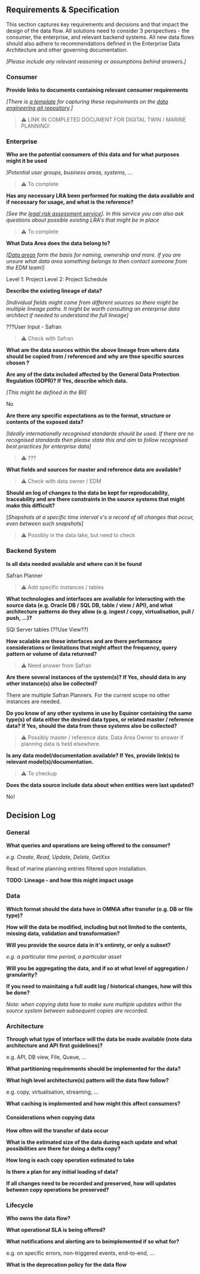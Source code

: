 ## Requirements & Specification

This section captures key requirements and decisions and that impact the design of the data flow. All solutions need to consider 3 perspectives - the consumer, the enterprise, and relevant backend systems. All new data flows should also adhere to recommendations defined in the Enterprise Data Architecture and other governing documentation.

*[Please include any relevant reasoning or assumptions behind answers.]*

### Consumer

**Provide links to documents containing relevant consumer requirements**

*[There is [a template](https://github.com/equinor/data-engineering/blob/master/docs/Consumer%20Requirements.md) for capturing these requirements on the [data engineering git repository](https://github.com/equinor/data-engineering).]*

> :warning: LINK IN COMPLETED DOCUMENT FOR DIGITAL TWIN / MARINE PLANNING!

### Enterprise

**Who are the potential consumers of this data and for what purposes might it be used**

*[Potential user groups, business areas, systems, ...*

> :warning: To complete

**Has any necessary LRA been performed for making the data available and if necessary for usage, and what is the reference?**

*[See the [legal risk assessment service](https://equinor.service-now.com/selfservice?id=kb_article&sys_id=c5acb55fdb610c94c293199f299619dd)]. In this service you can also ask questions about possible existing LRA's that might be in place*

> :warning: To complete

**What Data Area does the data belong to?**

*[[Data areas](https://eita.equinor.com/companyea/?oid=bd7e452f-a8be-43f7-86fa-9513b8ce95a9) form the basis for naming, ownership and more. If you are unsure what data area something belongs to then contact someone from the EDM team!]*

Level 1: Project
Level 2: Project Schedule

**Describe the existing lineage of data?**

*[Individual fields might come from different sources so there might be multiple lineage paths. It might be worth consulting an enterprise data architect if needed to understand the full lineage]*

???User Input - Safran

> :warning: Check with Safran

**What are the data sources within the above lineage from where data should be copied from / referenced and why are thse specific sources chosen ?**

**Are any of the data included affected by the General Data Protection Regulation (GDPR)? If Yes, describe which data.**

*[This might be defined in the BII]*

No

**Are there any specific expectations as to the format, structure or contents of the exposed data?**

*[Ideally internationally recognised standards should be used. If there are no recognised standards then please state this and aim to follow recognised best practices for enterprise data]*

> :warning: ???

**What fields and sources for master and reference data are available?**

> :warning: Check with data owner / EDM

**Should an log of changes to the data be kept for reproducability, traceability and are there constraints in the source systems that might make this difficult?**

[*Shapshots at a specific time interval v's a record of all changes that occur, even between such snapshots]*

> :warning: Possibly in the data lake, but need to check

### Backend System

**Is all data needed available and where can it be found**

Safran Planner 

> :warning: Add specific instances / tables

**What technologies and interfaces are available for interacting with the  source data (e.g. Oracle DB / SQL DB, table / view / API), and what architecture patterns do they allow (e.g. ingest / copy, virtualisation, pull / push, ...)?**

SQl Server tables (??Use View??)

**How scalable are these interfaces and are there performance considerations or limitations that might affect the frequency, query pattern or volume of data returned?**

> :warning: Need answer from Safran

**Are there several instances of the system(s)? If Yes, should data in any other instance(s) also be collected?**

There are multiple Safran Planners. For the current scope no other instances are needed.

**Do you know of any other systems in use by Equinor containing the same type(s) of data either the desired data types, or related master / reference data? If Yes, should the data from these systems also be collected?**

> :warning: Possibly master / reference data. Data Area Owner to answer if planning data is held elsewhere.

**Is any data model/documentation available? If Yes, provide link(s) to relevant model(s)/documentation.**

> :warning: To checkup

**Does the data source include data about when entities were last updated?**

No!

## Decision Log

### General

**What queries and operations are being offered to the consumer?**

*e.g. Create, Read, Update, Delete, GetXxx*

Read of marine planning entries filtered upon installation.


**TODO: Lineage - and how this might impact usage**


### Data

**Which format should the data have in OMNIA after transfer (e.g. DB or file type)?**



**How will the data be modified, including but not limited to the contents, missing data, validation and transformation?**

**Will you provide the source data in it's entirety, or only a subset?**

*e.g. a particular time period, a particular asset*

**Will you be aggregating the data, and if so at what level of aggregation / granularity?**

**If you need to mainitaing a full audit log / historical changes, how will this be done?**

*Note: when copying data how to make sure multiple updates within the source system between subsequent copies are recorded.*

### Architecture

**Through what type of interface will the data be made available (note data architecture and API first guidelines)?**

e.g. API, DB view, File, Queue, ...

**What partitioning requirements should be implemented for the data?**

**What high level architecture(s) pattern will the data flow follow?** 

e.g. copy, virtualisation, streaming, ...

**What caching is implemented and how might this affect consumers?**

#### Considerations when copying data

**How often will the transfer of data occur**

**What is the estimated size of the data during each update and what possibilities are there for doing a delta copy?**

**How long is each copy operation estimated to take**

**Is there a plan for any initial loading of data?**

**If all changes need to be recorded and preserved, how will updates between copy operations be preserved?**

### Lifecycle

**Who owns the data flow?**

**What operational SLA is being offered?**

**What notifications and alerting are to beimplemented if so what for?**

e.g. on specific errors, non-triggered events, end-to-end, ... 

**What is the deprecation policy for the data flow**
